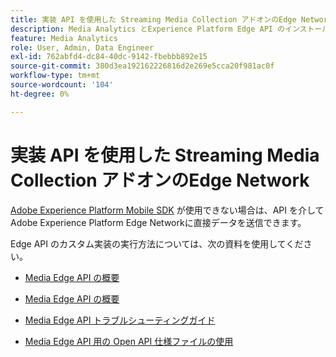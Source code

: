 ```yaml
---
title: 実装 API を使用した Streaming Media Collection アドオンのEdge Network
description: Media Analytics とExperience Platform Edge API のインストールに関するリソース。
feature: Media Analytics
role: User, Admin, Data Engineer
exl-id: 762abfd4-dc84-40dc-9142-fbebbb892e15
source-git-commit: 380d3ea192162226816d2e269e5cca20f981ac0f
workflow-type: tm+mt
source-wordcount: '104'
ht-degree: 0%

---
```


# 実装 API を使用した Streaming Media Collection アドオンのEdge Network

[Adobe Experience Platform Mobile SDK](/help/implementation/edge/implementation-edge.md) が使用できない場合は、API を介してAdobe Experience Platform Edge Networkに直接データを送信できます。

Edge API のカスタム実装の実行方法については、次の資料を使用してください。

* [Media Edge API の概要 ](https://developer.adobe.com/cja-apis/docs/endpoints/media-edge/)

* [Media Edge API の概要 ](https://developer.adobe.com/cja-apis/docs/endpoints/media-edge/getting-started/)

* [Media Edge API トラブルシューティングガイド ](https://developer.adobe.com/cja-apis/docs/endpoints/media-edge/troubleshooting/)

* [Media Edge API 用の Open API 仕様ファイルの使用 ](https://developer.adobe.com/data-collection-apis/docs/api/media-edge/)
